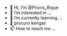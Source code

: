 - 👋 Hi, I’m @Privvs_Rique
- 👀 I’m interested in ...
- 🌱 I’m currently learning ...
- 💞️ procuro kengas
- 📫 How to reach me ...

<!---
PrivvsAnderlineRique/PrivvsAnderlineRique is a ✨ special ✨ repository because its `README.md` (this file) appears on your GitHub profile.
You can click the Preview link to take a look at your changes.
--->
